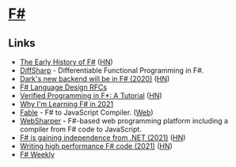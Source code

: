 # [F#](https://github.com/dotnet/fsharp)

## Links

- [The Early History of F#](https://dl.acm.org/doi/pdf/10.1145/3386325) ([HN](https://news.ycombinator.com/item?id=23505333))
- [DiffSharp](https://github.com/DiffSharp/DiffSharp) - Differentiable Functional Programming in F#.
- [Dark's new backend will be in F# (2020)](https://blog.darklang.com/new-backend-fsharp/) ([HN](https://news.ycombinator.com/item?id=24979578))
- [F# Language Design RFCs](https://github.com/fsharp/fslang-design)
- [Verified Programming in F\*: A Tutorial](http://fstar-lang.org/tutorial/) ([HN](https://news.ycombinator.com/item?id=25629058))
- [Why I'm Learning F# in 2021](https://markjames.dev/2021-01-04-why-learning-fsharp-2021/)
- [Fable](https://github.com/fable-compiler/Fable) - F# to JavaScript Compiler. ([Web](https://fable.io/))
- [WebSharper](https://github.com/dotnet-websharper/core) - F#-based web programming platform including a compiler from F# code to JavaScript.
- [F# is gaining independence from .NET (2021)](https://onurgumus.github.io/2021/01/31/What-the-F.html) ([HN](https://news.ycombinator.com/item?id=25986316))
- [Writing high performance F# code (2021)](https://bartoszsypytkowski.com/writing-high-performance-f-code/) ([HN](https://news.ycombinator.com/item?id=26012007))
- [F# Weekly](https://sergeytihon.com/category/f-weekly/)
